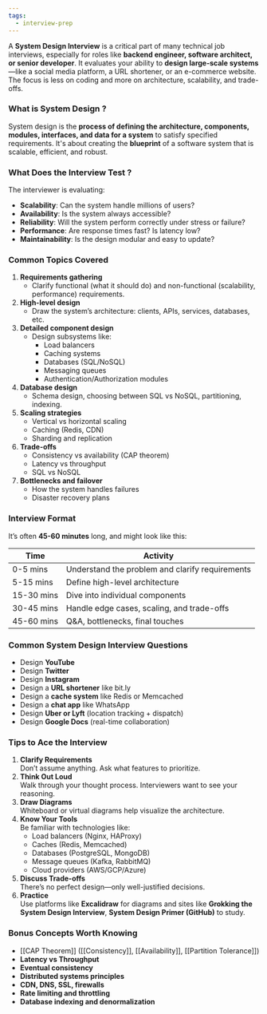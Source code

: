 ```yaml
---
tags:
  - interview-prep
---
```

A **System Design Interview** is a critical part of many technical job interviews, especially for roles like **backend engineer, software architect, or senior developer**. It evaluates your ability to **design large-scale systems**—like a social media platform, a URL shortener, or an e-commerce website. The focus is less on coding and more on architecture, scalability, and trade-offs.

### What is System Design ?
System design is the **process of defining the architecture, components, modules, interfaces, and data for a system** to satisfy specified requirements. It's about creating the **blueprint** of a software system that is scalable, efficient, and robust.

### What Does the Interview Test ?
The interviewer is evaluating:
- **Scalability**: Can the system handle millions of users?
- **Availability**: Is the system always accessible?
- **Reliability**: Will the system perform correctly under stress or failure?
- **Performance**: Are response times fast? Is latency low?
- **Maintainability**: Is the design modular and easy to update?

### Common Topics Covered
1. **Requirements gathering**
    - Clarify functional (what it should do) and non-functional (scalability, performance) requirements.
2. **High-level design**
    - Draw the system’s architecture: clients, APIs, services, databases, etc.
3. **Detailed component design**
    - Design subsystems like:
        - Load balancers
        - Caching systems
        - Databases (SQL/NoSQL)
        - Messaging queues
        - Authentication/Authorization modules
4. **Database design**
    - Schema design, choosing between SQL vs NoSQL, partitioning, indexing.
5. **Scaling strategies**
    - Vertical vs horizontal scaling
    - Caching (Redis, CDN)
    - Sharding and replication
6. **Trade-offs**
    - Consistency vs availability (CAP theorem)
    - Latency vs throughput
    - SQL vs NoSQL
7. **Bottlenecks and failover**
    - How the system handles failures
    - Disaster recovery plans

### Interview Format
It’s often **45-60 minutes** long, and might look like this:

| Time       | Activity                                        |
| ---------- | ----------------------------------------------- |
| 0-5 mins   | Understand the problem and clarify requirements |
| 5-15 mins  | Define high-level architecture                  |
| 15-30 mins | Dive into individual components                 |
| 30-45 mins | Handle edge cases, scaling, and trade-offs      |
| 45-60 mins | Q&A, bottlenecks, final touches                 |

### Common System Design Interview Questions
- Design **YouTube**
- Design **Twitter**
- Design **Instagram**
- Design a **URL shortener** like bit.ly
- Design a **cache system** like Redis or Memcached
- Design a **chat app** like WhatsApp
- Design **Uber or Lyft** (location tracking + dispatch)
- Design **Google Docs** (real-time collaboration)

### Tips to Ace the Interview
1. **Clarify Requirements**  
    Don’t assume anything. Ask what features to prioritize.
2. **Think Out Loud**  
    Walk through your thought process. Interviewers want to see your reasoning.
3. **Draw Diagrams**  
    Whiteboard or virtual diagrams help visualize the architecture.
4. **Know Your Tools**  
    Be familiar with technologies like:
    - Load balancers (Nginx, HAProxy)
    - Caches (Redis, Memcached)
    - Databases (PostgreSQL, MongoDB)
    - Message queues (Kafka, RabbitMQ)
    - Cloud providers (AWS/GCP/Azure)
5. **Discuss Trade-offs**  
    There’s no perfect design—only well-justified decisions.
6. **Practice**  
    Use platforms like **Excalidraw** for diagrams and sites like **Grokking the System Design Interview**, **System Design Primer (GitHub)** to study.

### Bonus Concepts Worth Knowing
- [[CAP Theorem]] ([[Consistency]], [[Availability]], [[Partition Tolerance]])
- **Latency vs Throughput**
- **Eventual consistency**
- **Distributed systems principles**
- **CDN, DNS, SSL, firewalls**
- **Rate limiting and throttling**
- **Database indexing and denormalization**